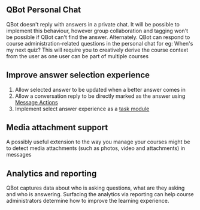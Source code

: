 ## QBot Personal Chat
QBot doesn't reply with answers in a private chat. It will be possible to implement this behaviour, however group collaboration and tagging won't be possible if QBot can't find the answer. Alternately. QBot can respond to course administration-related questions in the personal chat for eg: When's my next quiz? This will require you to creatively derive the course context from the user as one user can be part of multiple courses

## Improve answer selection experience
1. Allow selected answer to be updated when a better answer comes in
2. Allow a conversation reply to be directly marked as the answer using [Message Actions](https://docs.microsoft.com/en-us/microsoftteams/platform/messaging-extensions/how-to/action-commands/define-action-command#choose-action-command-invoke-locations)
3. Implement select answer experience as a [task module](https://docs.microsoft.com/en-us/microsoftteams/platform/task-modules-and-cards/what-are-task-modules)

## Media attachment support
A possibly useful extension to the way you manage your courses might be to detect media attachments (such as photos, video and attachments) in messages

## Analytics and reporting
QBot captures data about who is asking questions, what are they asking and who is answering. Surfacing the analytics via reporting can help course administrators determine how to improve the learning experience.

